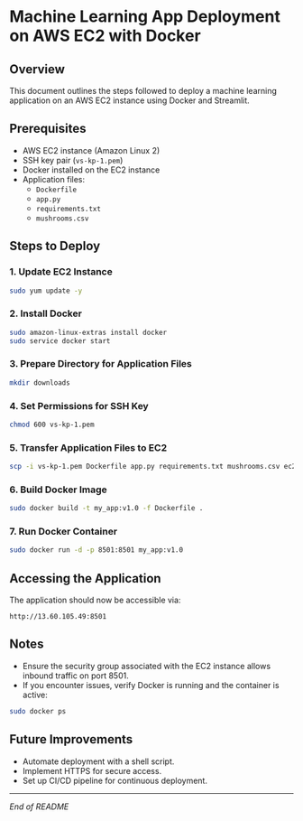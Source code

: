 # Machine Learning App Deployment on AWS EC2 with Docker

## Overview
This document outlines the steps followed to deploy a machine learning application on an AWS EC2 instance using Docker and Streamlit.

## Prerequisites
- AWS EC2 instance (Amazon Linux 2)
- SSH key pair (`vs-kp-1.pem`)
- Docker installed on the EC2 instance
- Application files:
  - `Dockerfile`
  - `app.py`
  - `requirements.txt`
  - `mushrooms.csv`

## Steps to Deploy

### 1. Update EC2 Instance
```bash
sudo yum update -y
```

### 2. Install Docker
```bash
sudo amazon-linux-extras install docker
sudo service docker start
```

### 3. Prepare Directory for Application Files
```bash
mkdir downloads
```

### 4. Set Permissions for SSH Key
```bash
chmod 600 vs-kp-1.pem
```

### 5. Transfer Application Files to EC2
```bash
scp -i vs-kp-1.pem Dockerfile app.py requirements.txt mushrooms.csv ec2-user@13.60.105.49:/home/ec2-user/downloads
```

### 6. Build Docker Image
```bash
sudo docker build -t my_app:v1.0 -f Dockerfile .
```

### 7. Run Docker Container
```bash
sudo docker run -d -p 8501:8501 my_app:v1.0
```

## Accessing the Application

The application should now be accessible via:
```
http://13.60.105.49:8501
```

## Notes
- Ensure the security group associated with the EC2 instance allows inbound traffic on port 8501.
- If you encounter issues, verify Docker is running and the container is active:
```bash
sudo docker ps
```

## Future Improvements
- Automate deployment with a shell script.
- Implement HTTPS for secure access.
- Set up CI/CD pipeline for continuous deployment.

---

*End of README*


